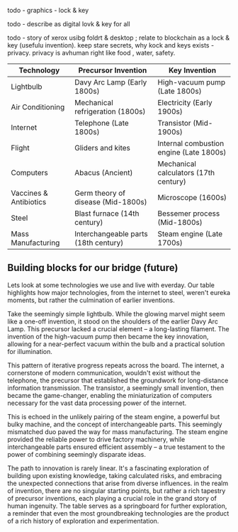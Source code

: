 
todo - graphics - lock & key

todo - describe as digital lovk & key for all

todo - story of xerox usibg foldrt & desktop ; relate to blockchain as a lock & key (usefulu invention). keep stare secrets,
why kock and keys exists - privacy. 
privacy is avhuman right like food , water, safety.


| Technology             | Precursor Invention                  | Key Invention                           |
| ---------------------- | ------------------------------------ | --------------------------------------- |
| Lightbulb              | Davy Arc Lamp (Early 1800s)          | High-vacuum pump (Late 1800s)           |
| Air Conditioning       | Mechanical refrigeration (1800s)     | Electricity (Early 1900s)               |
| Internet               | Telephone (Late 1800s)               | Transistor (Mid-1900s)                  |
| Flight                 | Gliders and kites                    | Internal combustion engine (Late 1800s) |
| Computers              | Abacus (Ancient)                     | Mechanical calculators (17th century)   |
| Vaccines & Antibiotics | Germ theory of disease (Mid-1800s)   | Microscope (1600s)                      |
| Steel                  | Blast furnace (14th century)         | Bessemer process (Mid-1800s)            |
| Mass Manufacturing     | Interchangeable parts (18th century) | Steam engine (Late 1700s)   


## Building blocks for our bridge (future)

Lets look at some technologies we use and live with everday.  Our table highlights how major technologies, from the internet to steel,  weren't eureka moments, but rather the culmination of earlier inventions. 

Take the seemingly simple lightbulb. While the glowing marvel might seem like a one-off invention, it stood on the shoulders of the earlier Davy Arc Lamp. This precursor lacked a crucial element – a long-lasting filament. The invention of the high-vacuum pump then became the key innovation, allowing for a near-perfect vacuum within the bulb and a practical solution for illumination. 

This pattern of iterative progress repeats across the board. The internet, a cornerstone of modern communication, wouldn't exist without the telephone, the precursor that established the groundwork for long-distance information transmission.  The transistor, a seemingly small invention, then became the game-changer, enabling the miniaturization of computers necessary for the vast data processing power of the internet.

 This is echoed in the unlikely pairing of the steam engine, a powerful but bulky machine, and the concept of interchangeable parts. This seemingly mismatched duo paved the way for mass manufacturing. The steam engine provided the reliable power to drive factory machinery, while interchangeable parts ensured efficient assembly – a true testament to the power of combining seemingly disparate ideas.

The path to innovation is rarely linear. It's a fascinating exploration of building upon existing knowledge, taking calculated risks, and embracing the unexpected connections that arise from diverse influences. in the realm of invention, there are no singular starting points, but rather a rich tapestry of precursor inventions, each playing a crucial role in the grand story of human ingenuity.  The table serves as a springboard for further exploration, a reminder that even the most groundbreaking technologies are the product of a rich history of exploration and experimentation. 
